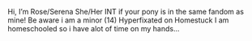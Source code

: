 Hi, I’m Rose/Serena
She/Her 
INT if your pony is in the same fandom as mine!
Be aware i am a minor (14)
Hyperfixated on Homestuck
I am homeschooled so i have alot of time on my hands...


<!---
BatsandAlleycats/BatsandAlleycats is a ✨ special ✨ repository because its `README.md` (this file) appears on your GitHub profile.
You can click the Preview link to take a look at your changes.
--->
